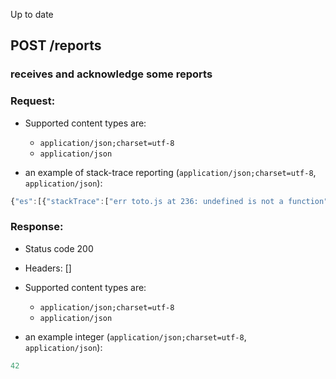 Up to date
## POST /reports

### receives and acknowledge some reports


### Request:

- Supported content types are:

    - `application/json;charset=utf-8`
    - `application/json`

- an example of stack-trace reporting (`application/json;charset=utf-8`, `application/json`):

```javascript
{"es":[{"stackTrace":["err toto.js at 236: undefined is not a function"]}],"t":1611183428,"b":0}
```

### Response:

- Status code 200
- Headers: []

- Supported content types are:

    - `application/json;charset=utf-8`
    - `application/json`

- an example integer (`application/json;charset=utf-8`, `application/json`):

```javascript
42
```


